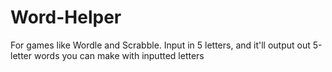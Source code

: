 # Word-Helper
For games like Wordle and Scrabble. Input in 5 letters, and it'll output out 5-letter words you can make with inputted letters
